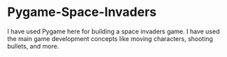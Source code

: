 # Pygame-Space-Invaders

I have used Pygame here for building a space invaders game. I have used the main game development concepts like moving characters, shooting bullets, and more.

